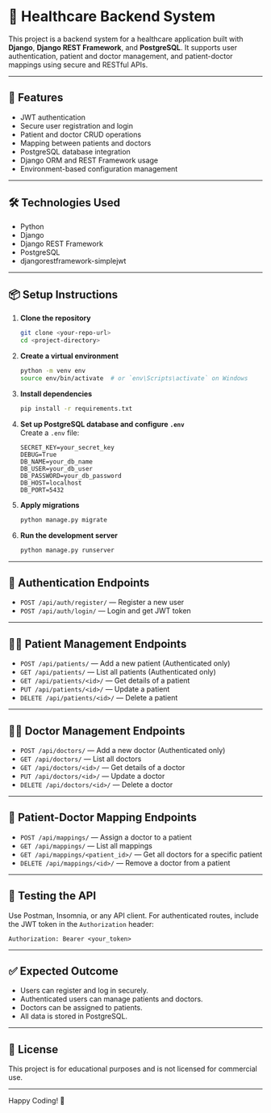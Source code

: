 # 🏥 Healthcare Backend System

This project is a backend system for a healthcare application built with **Django**, **Django REST Framework**, and **PostgreSQL**. It supports user authentication, patient and doctor management, and patient-doctor mappings using secure and RESTful APIs.

---

## 🚀 Features

- JWT authentication
- Secure user registration and login
- Patient and doctor CRUD operations
- Mapping between patients and doctors
- PostgreSQL database integration
- Django ORM and REST Framework usage
- Environment-based configuration management

---

## 🛠 Technologies Used

- Python
- Django
- Django REST Framework
- PostgreSQL
- djangorestframework-simplejwt

---

## 📦 Setup Instructions

1. **Clone the repository**  
   ```bash
   git clone <your-repo-url>
   cd <project-directory>
   ```

2. **Create a virtual environment**  
   ```bash
   python -m venv env
   source env/bin/activate  # or `env\Scripts\activate` on Windows
   ```

3. **Install dependencies**  
   ```bash
   pip install -r requirements.txt
   ```

4. **Set up PostgreSQL database and configure `.env`**  
   Create a `.env` file:
   ```env
   SECRET_KEY=your_secret_key
   DEBUG=True
   DB_NAME=your_db_name
   DB_USER=your_db_user
   DB_PASSWORD=your_db_password
   DB_HOST=localhost
   DB_PORT=5432
   ```

5. **Apply migrations**  
   ```bash
   python manage.py migrate
   ```

6. **Run the development server**  
   ```bash
   python manage.py runserver
   ```

---

## 🔐 Authentication Endpoints

- `POST /api/auth/register/` — Register a new user
- `POST /api/auth/login/` — Login and get JWT token

---

## 👨‍⚕️ Patient Management Endpoints

- `POST /api/patients/` — Add a new patient (Authenticated only)
- `GET /api/patients/` — List all patients (Authenticated only)
- `GET /api/patients/<id>/` — Get details of a patient
- `PUT /api/patients/<id>/` — Update a patient
- `DELETE /api/patients/<id>/` — Delete a patient

---

## 👩‍⚕️ Doctor Management Endpoints

- `POST /api/doctors/` — Add a new doctor (Authenticated only)
- `GET /api/doctors/` — List all doctors
- `GET /api/doctors/<id>/` — Get details of a doctor
- `PUT /api/doctors/<id>/` — Update a doctor
- `DELETE /api/doctors/<id>/` — Delete a doctor

---

## 🔗 Patient-Doctor Mapping Endpoints

- `POST /api/mappings/` — Assign a doctor to a patient
- `GET /api/mappings/` — List all mappings
- `GET /api/mappings/<patient_id>/` — Get all doctors for a specific patient
- `DELETE /api/mappings/<id>/` — Remove a doctor from a patient

---

## 🧪 Testing the API

Use Postman, Insomnia, or any API client. For authenticated routes, include the JWT token in the `Authorization` header:

```http
Authorization: Bearer <your_token>
```

---

## ✅ Expected Outcome

- Users can register and log in securely.
- Authenticated users can manage patients and doctors.
- Doctors can be assigned to patients.
- All data is stored in PostgreSQL.

---

## 📄 License

This project is for educational purposes and is not licensed for commercial use.

---

Happy Coding! 💙
